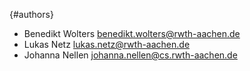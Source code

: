 <!---
This file uses markdown syntax, adhere when fiddling!
http://en.wikipedia.org/wiki/Markdown
-->
{#authors}

* Benedikt Wolters <benedikt.wolters@rwth-aachen.de>
* Lukas Netz <lukas.netz@rwth-aachen.de>
* Johanna Nellen <johanna.nellen@cs.rwth-aachen.de>
